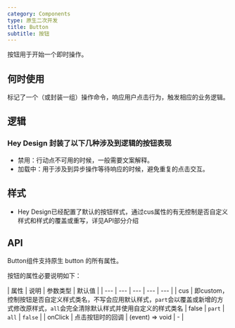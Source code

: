 ```yaml
---
category: Components
type: 原生二次开发
title: Button
subtitle: 按钮
---
```


按钮用于开始一个即时操作。

## 何时使用

标记了一个（或封装一组）操作命令，响应用户点击行为，触发相应的业务逻辑。

## 逻辑

### Hey Design 封装了以下几种涉及到逻辑的按钮表现

- 禁用：行动点不可用的时候，一般需要文案解释。
- 加载中：用于涉及到异步操作等待响应的时候，避免重复的点击交互。

## 样式

- Hey Design已经配置了默认的按钮样式，通过cus属性的有无控制是否自定义样式和样式的覆盖或重写，详见API部分介绍

## API

Button组件支持原生 button 的所有属性。

按钮的属性必要说明如下：

| 属性 | 说明 | 参数类型 | 默认值 |
| --- | --- | --- | --- | --- |
| cus | 即custom，控制按钮是否自定义样式类名，不写会应用默认样式，`part`会以覆盖或新增的方式修改原样式，`all`会完全清除默认样式并使用自定义的样式类名 | false \| `part` \| `all` | `false` |
| onClick | 点击按钮时的回调 | (event) => void | - |

